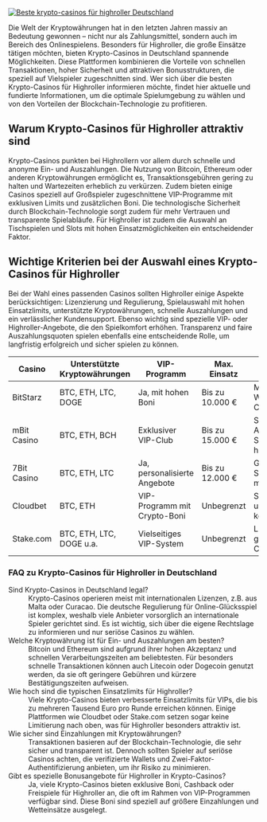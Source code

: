 [![Beste krypto-casinos für highroller Deutschland](https://123-caf.pages.dev/gitsignup.png)](https://vrmoo.ru/Bt82HjjY)

<p>Die Welt der Kryptowährungen hat in den letzten Jahren massiv an Bedeutung gewonnen – nicht nur als Zahlungsmittel, sondern auch im Bereich des Onlinespielens. Besonders für Highroller, die große Einsätze tätigen möchten, bieten Krypto-Casinos in Deutschland spannende Möglichkeiten. Diese Plattformen kombinieren die Vorteile von schnellen Transaktionen, hoher Sicherheit und attraktiven Bonusstrukturen, die speziell auf Vielspieler zugeschnitten sind. Wer sich über die besten Krypto-Casinos für Highroller informieren möchte, findet hier aktuelle und fundierte Informationen, um die optimale Spielumgebung zu wählen und von den Vorteilen der Blockchain-Technologie zu profitieren.</p>  <h2>Warum Krypto-Casinos für Highroller attraktiv sind</h2> <p>Krypto-Casinos punkten bei Highrollern vor allem durch schnelle und anonyme Ein- und Auszahlungen. Die Nutzung von Bitcoin, Ethereum oder anderen Kryptowährungen ermöglicht es, Transaktionsgebühren gering zu halten und Wartezeiten erheblich zu verkürzen. Zudem bieten einige Casinos speziell auf Großspieler zugeschnittene VIP-Programme mit exklusiven Limits und zusätzlichen Boni. Die technologische Sicherheit durch Blockchain-Technologie sorgt zudem für mehr Vertrauen und transparente Spielabläufe. Für Highroller ist zudem die Auswahl an Tischspielen und Slots mit hohen Einsatzmöglichkeiten ein entscheidender Faktor.</p>  <h2>Wichtige Kriterien bei der Auswahl eines Krypto-Casinos für Highroller</h2> <p>Bei der Wahl eines passenden Casinos sollten Highroller einige Aspekte berücksichtigen: Lizenzierung und Regulierung, Spielauswahl mit hohen Einsatzlimits, unterstützte Kryptowährungen, schnelle Auszahlungen und ein verlässlicher Kundensupport. Ebenso wichtig sind spezielle VIP- oder Highroller-Angebote, die den Spielkomfort erhöhen. Transparenz und faire Auszahlungsquoten spielen ebenfalls eine entscheidende Rolle, um langfristig erfolgreich und sicher spielen zu können.</p>  <table>   <thead>     <tr>       <th>Casino</th>       <th>Unterstützte Kryptowährungen</th>       <th>VIP-Programm</th>       <th>Max. Einsatz</th>       <th>Besondere Features</th>     </tr>   </thead>   <tbody>     <tr>       <td>BitStarz</td>       <td>BTC, ETH, LTC, DOGE</td>       <td>Ja, mit hohen Boni</td>       <td>Bis zu 10.000 €</td>       <td>Multi-Chain Wallet, Live-Casino</td>     </tr>     <tr>       <td>mBit Casino</td>       <td>BTC, ETH, BCH</td>       <td>Exklusiver VIP-Club</td>       <td>Bis zu 15.000 €</td>       <td>Schnelle Auszahlungen, Slots mit hohen Limits</td>     </tr>     <tr>       <td>7Bit Casino</td>       <td>BTC, ETH, LTC</td>       <td>Ja, personalisierte Angebote</td>       <td>Bis zu 12.000 €</td>       <td>Große Spielauswahl, mobile App</td>     </tr>     <tr>       <td>Cloudbet</td>       <td>BTC, ETH</td>       <td>VIP-Programm mit Crypto-Boni</td>       <td>Unbegrenzt</td>       <td>Sportwetten und Casino kombiniert</td>     </tr>     <tr>       <td>Stake.com</td>       <td>BTC, ETH, LTC, DOGE u.a.</td>       <td>Vielseitiges VIP-System</td>       <td>Unbegrenzt</td>       <td>Live-Wetten, große Community</td>     </tr>   </tbody> </table>  <h3>FAQ zu Krypto-Casinos für Highroller in Deutschland</h3> <dl>   <dt>Sind Krypto-Casinos in Deutschland legal?</dt>   <dd>Krypto-Casinos operieren meist mit internationalen Lizenzen, z.B. aus Malta oder Curacao. Die deutsche Regulierung für Online-Glücksspiel ist komplex, weshalb viele Anbieter vorsorglich an internationale Spieler gerichtet sind. Es ist wichtig, sich über die eigene Rechtslage zu informieren und nur seriöse Casinos zu wählen.</dd>    <dt>Welche Kryptowährung ist für Ein- und Auszahlungen am besten?</dt>   <dd>Bitcoin und Ethereum sind aufgrund ihrer hohen Akzeptanz und schnellen Verarbeitungszeiten am beliebtesten. Für besonders schnelle Transaktionen können auch Litecoin oder Dogecoin genutzt werden, da sie oft geringere Gebühren und kürzere Bestätigungszeiten aufweisen.</dd>    <dt>Wie hoch sind die typischen Einsatzlimits für Highroller?</dt>   <dd>Viele Krypto-Casinos bieten verbesserte Einsatzlimits für VIPs, die bis zu mehreren Tausend Euro pro Runde erreichen können. Einige Plattformen wie Cloudbet oder Stake.com setzen sogar keine Limitierung nach oben, was für Highroller besonders attraktiv ist.</dd>    <dt>Wie sicher sind Einzahlungen mit Kryptowährungen?</dt>   <dd>Transaktionen basieren auf der Blockchain-Technologie, die sehr sicher und transparent ist. Dennoch sollten Spieler auf seriöse Casinos achten, die verifizierte Wallets und Zwei-Faktor-Authentifizierung anbieten, um ihr Risiko zu minimieren.</dd>    <dt>Gibt es spezielle Bonusangebote für Highroller in Krypto-Casinos?</dt>   <dd>Ja, viele Krypto-Casinos bieten exklusive Boni, Cashback oder Freispiele für Highroller an, die oft im Rahmen von VIP-Programmen verfügbar sind. Diese Boni sind speziell auf größere Einzahlungen und Wetteinsätze ausgelegt.</dd> </dl>